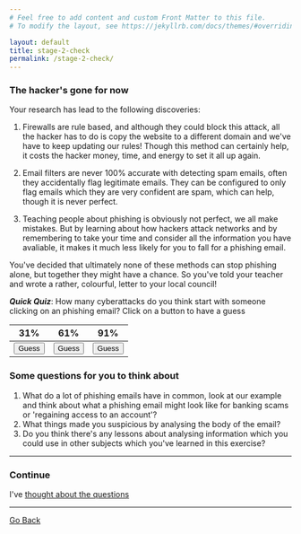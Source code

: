 ```yaml
---
# Feel free to add content and custom Front Matter to this file.
# To modify the layout, see https://jekyllrb.com/docs/themes/#overriding-theme-defaults

layout: default
title: stage-2-check
permalink: /stage-2-check/
---
```


### The hacker's gone for now

Your research has lead to the following discoveries: 

1. Firewalls are rule based, and although they could block this attack, all the hacker has to do is copy the website to a different domain and we've have to keep updating our rules! Though this method can certainly help, it costs the hacker money, time, and energy to set it all up again.

2. Email filters are never 100% accurate with detecting spam emails, often they accidentally flag legitimate emails. They can be configured to only flag emails which they are very confident are spam, which can help, though it is never perfect. 

3. Teaching people about phishing is obviously not perfect, we all make mistakes. But by learning about how hackers attack networks and by remembering to take your time and consider all the information you have avaliable, it makes it much less likely for you to fall for a phishing email.

You've decided that ultimately none of these methods can stop phishing alone, but together they might have a chance. So you've told your teacher and wrote a rather, colourful, letter to your local council!

***Quick Quiz***:
    How many cyberattacks do you think start with someone clicking on an phishing email? Click on a button to have a guess

| 31% | 61% | 91% | 
| ----------- | ----------- | ----------- |
| <input onclick="change(31)" type="button" value="Guess" id="myButton1"> | <input onclick="change(61)" type="button" value="Guess" id="myButton2"> | <input onclick="change(91)" type="button" value="Guess" id="myButton3"> |

<p id="answer"></p>

<script>
function change(number) {
  if (number != 91) {
    document.getElementById("answer").innerText = String(number) + "\% is incorrect, try again!"
  } else {
    document.getElementById("answer").innerText = String(number) + "\% Correct! 91\% of cyber attacks start with a phishing email"
  }
  
}
</script>

### Some questions for you to think about

1. What do a lot of phishing emails have in common, look at our example and think about what a phishing email might look like for banking scams or 'regaining access to an account'?
2. What things made you suspicious by analysing the body of the email?
3. Do you think there's any lessons about analysing information which you could use in other subjects which you've learned in this exercise? 

---
### Continue
I've [thought about the questions](../../CITC/stage-2)

---

[Go Back](../../CITC/)